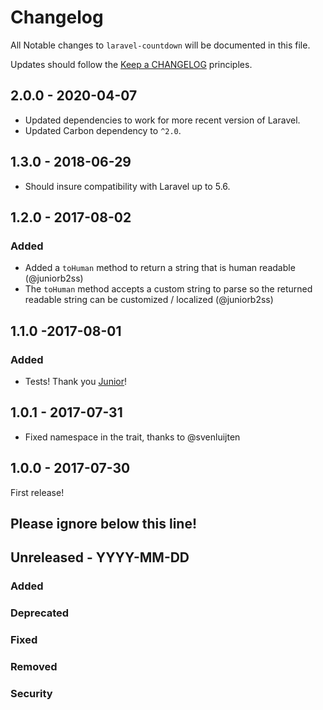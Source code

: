 # Changelog

All Notable changes to `laravel-countdown` will be documented in this file.

Updates should follow the [Keep a CHANGELOG](http://keepachangelog.com/) principles.

## 2.0.0 - 2020-04-07
- Updated dependencies to work for more recent version of Laravel.
- Updated Carbon dependency to `^2.0`.

## 1.3.0 - 2018-06-29
- Should insure compatibility with Laravel up to 5.6.

## 1.2.0 - 2017-08-02

### Added
- Added a `toHuman` method to return a string that is human readable (@juniorb2ss)
- The `toHuman` method accepts a custom string to parse so the returned readable string can be customized / localized (@juniorb2ss)

## 1.1.0 -2017-08-01

### Added
- Tests! Thank you [Junior](https://github.com/juniorb2ss)!

## 1.0.1 - 2017-07-31

- Fixed namespace in the trait, thanks to @svenluijten

## 1.0.0 - 2017-07-30

First release!

## Please ignore below this line!
## Unreleased - YYYY-MM-DD
### Added
### Deprecated
### Fixed
### Removed
### Security
